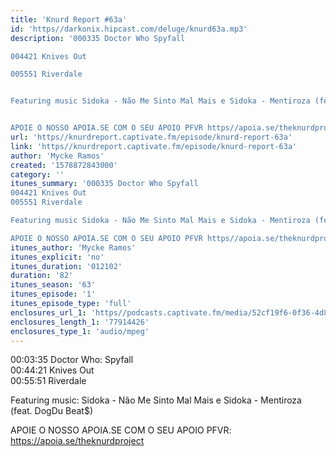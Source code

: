 ```yaml
---
title: 'Knurd Report #63a'
id: 'https//darkonix.hipcast.com/deluge/knurd63a.mp3'
description: '000335 Doctor Who Spyfall

004421 Knives Out

005551 Riverdale


Featuring music Sidoka - Não Me Sinto Mal Mais e Sidoka - Mentiroza (feat. DogDu Beat$)


APOIE O NOSSO APOIA.SE COM O SEU APOIO PFVR https//apoia.se/theknurdproject'
url: 'https//knurdreport.captivate.fm/episode/knurd-report-63a'
link: 'https//knurdreport.captivate.fm/episode/knurd-report-63a'
author: 'Mycke Ramos'
created: '1578872843000'
category: ''
itunes_summary: '000335 Doctor Who Spyfall
004421 Knives Out
005551 Riverdale

Featuring music Sidoka - Não Me Sinto Mal Mais e Sidoka - Mentiroza (feat. DogDu Beat$)

APOIE O NOSSO APOIA.SE COM O SEU APOIO PFVR https//apoia.se/theknurdproject'
itunes_author: 'Mycke Ramos'
itunes_explicit: 'no'
itunes_duration: '012102'
duration: '82'
itunes_season: '63'
itunes_episode: '1'
itunes_episode_type: 'full'
enclosures_url_1: 'https//podcasts.captivate.fm/media/52cf19f6-0f36-4d80-bac8-a51c236a8038/knurd63a_tc.mp3'
enclosures_length_1: '77914426'
enclosures_type_1: 'audio/mpeg'
---
```

00:03:35 Doctor Who: Spyfall  
00:44:21 Knives Out  
00:55:51 Riverdale

Featuring music: Sidoka - Não Me Sinto Mal Mais e Sidoka - Mentiroza (feat. DogDu Beat$)

APOIE O NOSSO APOIA.SE COM O SEU APOIO PFVR: https://apoia.se/theknurdproject